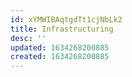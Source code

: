 ```yaml
---
id: xYMWIBAqtgdTt1cjNbLk2
title: Infrastructuring
desc: ''
updated: 1634268200885
created: 1634268200885
---
```


